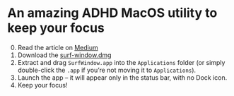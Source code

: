 # An amazing ADHD MacOS utility to keep your focus

0. Read the article on [Medium](https://mikhailov-al.medium.com/an-amazing-adhd-macos-app-for-you-routine-be79eaf3c89e)
1. Download the [surf-window.dmg](https://github.com/MikhailovAl/surf-window-macos/releases/download/v1.1/surf-window.dmg)
2. Extract and drag `SurfWindow.app` into the `Applications` folder (or simply double-click the `.app` if you’re not moving it to `Applications`).
3. Launch the app – it will appear only in the status bar, with no Dock icon.
4. Keep your focus!

